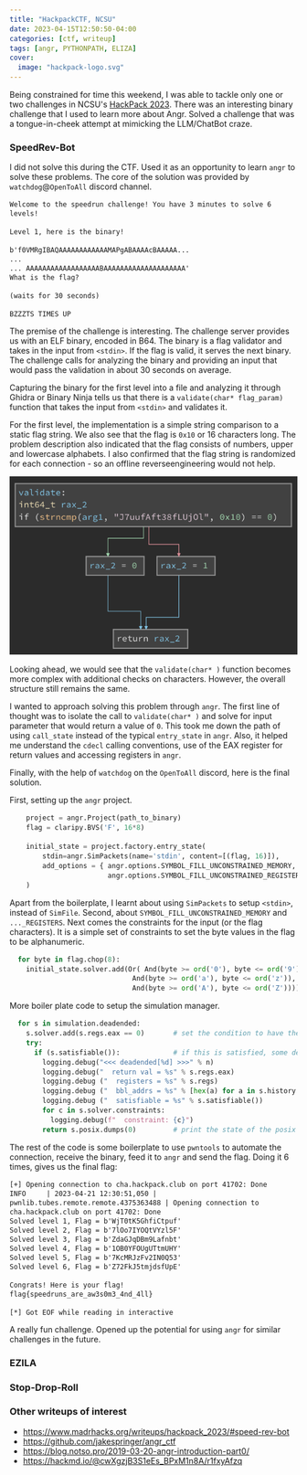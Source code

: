 ```yaml
---
title: "HackpackCTF, NCSU"
date: 2023-04-15T12:50:50-04:00
categories: [ctf, writeup]
tags: [angr, PYTHONPATH, ELIZA]
cover:
  image: "hackpack-logo.svg"
---
```


Being constrained for time this weekend, I was able to tackle only one or two challenges in NCSU's [HackPack 2023](https://hackpack.club/ctf2023/).
There was an interesting binary challenge that I used to learn more about Angr. Solved a challenge that was a tongue-in-cheek attempt at mimicking the LLM/ChatBot craze. 
<!--more-->

### __SpeedRev-Bot__

I did not solve this during the CTF. Used it as an opportunity to learn `angr` to solve these problems. The core of the solution was provided by `watchdog`@`OpenToAll` discord channel. 

```
Welcome to the speedrun challenge! You have 3 minutes to solve 6 levels!

Level 1, here is the binary!

b'f0VMRgIBAQAAAAAAAAAAAAMAPgABAAAAcBAAAAA...
...
... AAAAAAAAAAAAAAAAAABAAAAAAAAAAAAAAAAAAAA'
What is the flag?

(waits for 30 seconds)

BZZZTS TIMES UP
```

The premise of the challenge is interesting. The challenge server provides us with an ELF binary, encoded in B64. The binary is a flag validator and takes in the input from `<stdin>`. If the flag is valid, it serves the next binary. The challenge calls for analyzing the binary and providing an input that would pass the validation in about 30 seconds on average.

Capturing the binary for the first level into a file and analyzing it through Ghidra or Binary Ninja tells us that there is a `validate(char* flag_param)` function that takes the input from `<stdin>` and validates it. 

For the first level, the implementation is a simple string comparison to a static flag string. We also see that the flag is `0x10` or 16 characters long. The problem description also indicated that the flag consists of numbers, upper and lowercase alphabets.  I also confirmed that the flag string is randomized for each connection - so an offline reverseengineering would not help. 

![](2023-04-20-23-16-08.png)

Looking ahead, we would see that the `validate(char* )` function becomes more complex with additional checks on characters. However, the overall structure still remains the same. 

I wanted to approach solving this problem through `angr`.  The first line of thought was to isolate the call to `validate(char* )` and solve for input parameter that would return a value of `0`. This took me down the path of using `call_state` instead of the typical `entry_state` in `angr`. Also, it helped me understand the `cdecl` calling conventions, use of the EAX register for return values and accessing registers in `angr`. 

Finally, with the help of `watchdog` on the `OpenToAll` discord, here is the final solution. 

First, setting up the `angr` project. 
```python
    project = angr.Project(path_to_binary)
    flag = claripy.BVS('F', 16*8)

    initial_state = project.factory.entry_state(
        stdin=angr.SimPackets(name='stdin', content=[(flag, 16)]),
        add_options = { angr.options.SYMBOL_FILL_UNCONSTRAINED_MEMORY,
                        angr.options.SYMBOL_FILL_UNCONSTRAINED_REGISTERS}
    )
```
Apart from the boilerplate, I learnt about using `SimPackets` to setup `<stdin>`, instead of `SimFile`. Second, about `SYMBOL_FILL_UNCONSTRAINED_MEMORY` and `..._REGISTERS`. 
Next comes the constraints for the input (or the flag characters). It is a simple set of constraints to set the byte values in the flag to be alphanumeric. 
```python
  for byte in flag.chop(8):
    initial_state.solver.add(Or( And(byte >= ord('0'), byte <= ord('9')),
                              And(byte >= ord('a'), byte <= ord('z')),
                              And(byte >= ord('A'), byte <= ord('Z'))))
```
More boiler plate code to setup the simulation manager. 

```python
  for s in simulation.deadended:
    s.solver.add(s.regs.eax == 0)       # set the condition to have the return value be equal to zero. see `cdecl`
    try:
      if (s.satisfiable()):             # if this is satisfied, some debug info and then 
        logging.debug("<<< deadended[%d] >>>" % n)
        logging.debug("  return val = %s" % s.regs.eax)
        logging.debug ("  registers = %s" % s.regs)
        logging.debug ("  bbl_addrs = %s" % [hex(a) for a in s.history.bbl_addrs])
        logging.debug ("  satisfiable = %s" % s.satisfiable())
        for c in s.solver.constraints:
          logging.debug(f"  constraint: {c}")
        return s.posix.dumps(0)         # print the state of the posix file with a FD=0, which is /dev/stdin  This should be the symbolic value of the flag
```

The rest of the code is some boilerplate to use `pwntools` to automate the connection, receive the binary, feed it to `angr` and send the flag. Doing it 6 times, gives us the final flag: 

```
[+] Opening connection to cha.hackpack.club on port 41702: Done
INFO     | 2023-04-21 12:30:51,050 | pwnlib.tubes.remote.remote.4375363488 | Opening connection to cha.hackpack.club on port 41702: Done
Solved level 1, Flag = b'WjT0tK5GhfiCtpuf'
Solved level 2, Flag = b'7lOo7IYOQtVYzl5F'
Solved level 3, Flag = b'ZdaGJqDBm9Lafnbt'
Solved level 4, Flag = b'1OB0YFOUgUTtmUHY'
Solved level 5, Flag = b'7KcMRJzFv2IN0Q53'
Solved level 6, Flag = b'Z72FkJ5tmjdsfUpE'

Congrats! Here is your flag!
flag{speedruns_are_aw3s0m3_4nd_4ll}

[*] Got EOF while reading in interactive
```

A really fun challenge. Opened up the potential for using `angr` for similar challenges in the future.

### __EZILA__



### __Stop-Drop-Roll__

### Other writeups of interest
* https://www.madrhacks.org/writeups/hackpack_2023/#speed-rev-bot 
* https://github.com/jakespringer/angr_ctf
* https://blog.notso.pro/2019-03-20-angr-introduction-part0/
* https://hackmd.io/@cwXgzjB3S1eEs_BPxM1n8A/r1fxyAfzq


